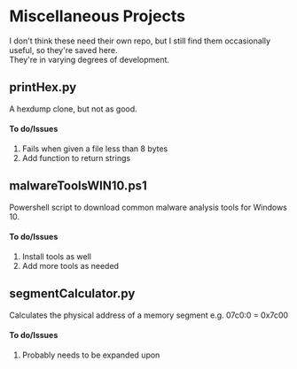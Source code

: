# Miscellaneous Projects
I don't think these need their own repo, but I still find them occasionally useful, so they're saved here.<br/>They're in varying degrees of development.
## printHex.py
A hexdump clone, but not as good.
#### To do/Issues
1. Fails when given a file less than 8 bytes
2. Add function to return strings
## malwareToolsWIN10.ps1
Powershell script to download common malware analysis tools for Windows 10.
#### To do/Issues
1. Install tools as well
2. Add more tools as needed
## segmentCalculator.py
Calculates the physical address of a memory segment e.g. 07c0:0 = 0x7c00
#### To do/Issues
1. Probably needs to be expanded upon
